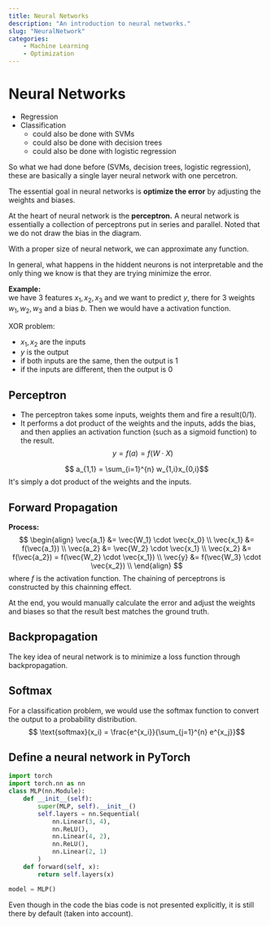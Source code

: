 ```yaml
---
title: Neural Networks
description: "An introduction to neural networks."
slug: "NeuralNetwork"
categories:
    - Machine Learning
    - Optimization
---
```


# Neural Networks
- Regression
- Classification
  - could also be done with SVMs
  - could also be done with decision trees
  - could also be done with logistic regression

So what we had done before (SVMs, decision trees, logistic regression), these are basically a single layer neural network with one percetron.

The essential goal in neural networks is **optimize the error** by adjusting the weights and biases.

At the heart of neural network is the **perceptron.** A neural network is essentially a collection of perceptrons put in series and parallel. Noted that we do not draw the bias in the diagram.  

With a proper size of neural network, we can approximate any function.

In general, what happens in the hiddent neurons is not interpretable and the only thing we know is that they are trying minimize the error.

**Example:**  
we have 3 features $x_1,x_2,x_3$ and we want to predict $y$, there for 3 weights $w_1,w_2,w_3$ and a bias $b$. Then we would have a activation function. 



XOR problem:
- $x_1,x_2$ are the inputs
- $y$ is the output
- if both inputs are the same, then the output is 1
- if the inputs are different, then the output is 0

## Perceptron
- The perceptron takes some inputs, weights them and fire a result(0/1).  
- It performs a dot product of the weights and the inputs, adds the bias, and then applies an activation function (such as a sigmoid function) to the result.
$$ y = f(a) = f(W \cdot X)$$

$$ a_{1,1} = \sum_{i=1}^{n} w_{1,i}x_{0,i}$$
It's simply a dot product of the weights and the inputs.


## Forward Propagation
**Process:**
$$
\begin{align}
   \vec{a_1} &= \vec{W_1} \cdot \vec{x_0} \\
   \vec{x_1} &= f(\vec{a_1}) \\
   \vec{a_2} &= \vec{W_2} \cdot \vec{x_1} \\
   \vec{x_2} &= f(\vec{a_2}) = f(\vec{W_2} \cdot \vec{x_1}) \\
    \vec{y} &= f(\vec{W_3} \cdot \vec{x_2}) \\
\end{align}
$$
where $f$ is the activation function.
The chaining of perceptrons is constructed by this chainning effect.

At the end, you would manually calculate the error and adjust the weights and biases so that the result best matches the ground truth.

## Backpropagation
The key idea of neural network is to minimize a loss function through backpropagation.

## Softmax
For a classification problem, we would use the softmax function to convert the output to a probability distribution.
$$ \text{softmax}(x_i) = \frac{e^{x_i}}{\sum_{j=1}^{n} e^{x_j}}$$

## Define a neural network in PyTorch
```python
import torch
import torch.nn as nn
class MLP(nn.Module):
    def __init__(self):
        super(MLP, self).__init__()
        self.layers = nn.Sequential(
            nn.Linear(3, 4),
            nn.ReLU(),
            nn.Linear(4, 2),
            nn.ReLU(),
            nn.Linear(2, 1)
        )
    def forward(self, x):
        return self.layers(x)

model = MLP()
```
Even though in the code the bias code is not presented explicitly, it is still there by default (taken into account).